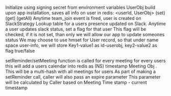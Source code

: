 Initialize using signing secret from environment variables
UserObj build upon app installation, saves all info on user
in redis: <userId, UserObj> (set) (get) (getAll)
Anytime team_join event is fired, user is created on SlackStrategy
Lookup table for a users presence updated on Slack. Anytime a user updates slack status, set a flag for that user
This flag will be checked, if it is not set, than only we will allow our app to update someones status
We may choose to use hmset for User record, so that under name space user-info, we will store
Key1-value1 as id-userobj, key2-value2 as flag true/false

setReminder/setMeeting function is called for every meeting for every users
this will add a users calendar into redis as <userid> (NS) timestamp <key> Meeting Obj <Value>. This will be a multi-hash
with all meetings for users
As part of making a setReminder call, caller will also pass an expire parameter
This parameter will be calculated by Caller based on  Meeting Time stamp - current timestamp
